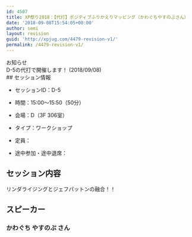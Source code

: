 ```yaml
---
id: 4507
title: XP祭り2018：【代打】ポジティブふりかえりマッピング（かわぐちやすのぶさん）
date: '2018-09-08T15:54:05+00:00'
author: semi
layout: revision
guid: 'http://xpjug.com/4479-revision-v1/'
permalink: /4479-revision-v1/
---
```


<div class="box30"><div class="box-title">お知らせ</div>D-5の代打で開催します！ (2018/09/08)

</div>## セッション情報

- セッションID：D-5
- 時間：15:00～15:50（50分）
- 会場：D（3F 306室）
- タイプ：ワークショップ

- 定員：
- 途中参加・途中退席：

## セッション内容

リンダライジングとジェフパットンの融合！！

## スピーカー

### かわぐち やすのぶ さん